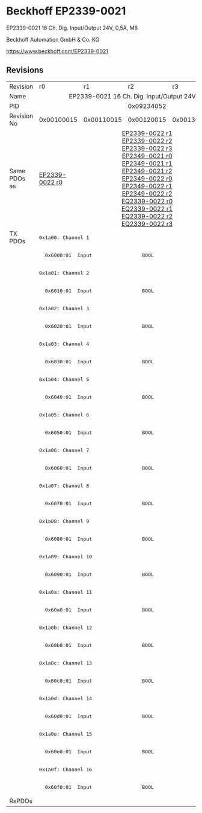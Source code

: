 # Beckhoff EP2339-0021

EP2339-0021 16 Ch. Dig. Input/Output 24V, 0,5A, M8

Beckhoff Automation GmbH & Co. KG

https://www.beckhoff.com/EP2339-0021

## Revisions
<table>
<tr >
<td>Revision</td>
<td>r0</td>
<td>r1</td>
<td>r2</td>
<td>r3</td>
<td>r4</td>
</tr>
<tr >
<td>Name</td>
<td colspan=5 align="center">EP2339-0021 16 Ch. Dig. Input/Output 24V, 0,5A, M8</td>
</tr>
<tr >
<td>PID</td>
<td colspan=5 align="center">0x09234052</td>
</tr>
<tr >
<td>Revision No</td>
<td>0x00100015</td>
<td>0x00110015</td>
<td>0x00120015</td>
<td>0x00130015</td>
<td>0x00140015</td>
</tr>
<tr >
<td>Same PDOs as</td>
<td><a href="EP2339-0022">EP2339-0022 r0</a></td>
<td colspan=3 align="center"><a href="EP2339-0022">EP2339-0022 r1</a><br/><a href="EP2339-0022">EP2339-0022 r2</a><br/><a href="EP2339-0022">EP2339-0022 r3</a><br/><a href="EP2349-0021">EP2349-0021 r0</a><br/><a href="EP2349-0021">EP2349-0021 r1</a><br/><a href="EP2349-0021">EP2349-0021 r2</a><br/><a href="EP2349-0022">EP2349-0022 r0</a><br/><a href="EP2349-0022">EP2349-0022 r1</a><br/><a href="EP2349-0022">EP2349-0022 r2</a><br/><a href="EQ2339-0022">EQ2339-0022 r0</a><br/><a href="EQ2339-0022">EQ2339-0022 r1</a><br/><a href="EQ2339-0022">EQ2339-0022 r2</a><br/><a href="EQ2339-0022">EQ2339-0022 r3</a></td>
<td><a href="EP2339-0121">EP2339-0121 r0</a><br/><a href="EPP2339-0021">EPP2339-0021 r2</a><br/><a href="EPP2339-0022">EPP2339-0022 r2</a><br/><a href="EPP2349-0021">EPP2349-0021 r2</a><br/><a href="EPP2349-0022">EPP2349-0022 r2</a></td>
</tr>
<tr class="txpdo">
<td rowspan=32 valign=top>TX PDOs</td>
<td colspan=5 align="left"><pre>0x1a00: Channel 1</pre></td>
<td></td>
</tr>
<tr class="txpdo">
<td colspan=5 align="left"><pre>  0x6000:01  Input                 BOOL</pre></td>
</tr>
<tr class="txpdo">
<td colspan=5 align="left"><pre>0x1a01: Channel 2</pre></td>
</tr>
<tr class="txpdo">
<td colspan=5 align="left"><pre>  0x6010:01  Input                 BOOL</pre></td>
</tr>
<tr class="txpdo">
<td colspan=5 align="left"><pre>0x1a02: Channel 3</pre></td>
</tr>
<tr class="txpdo">
<td colspan=5 align="left"><pre>  0x6020:01  Input                 BOOL</pre></td>
</tr>
<tr class="txpdo">
<td colspan=5 align="left"><pre>0x1a03: Channel 4</pre></td>
</tr>
<tr class="txpdo">
<td colspan=5 align="left"><pre>  0x6030:01  Input                 BOOL</pre></td>
</tr>
<tr class="txpdo">
<td colspan=5 align="left"><pre>0x1a04: Channel 5</pre></td>
</tr>
<tr class="txpdo">
<td colspan=5 align="left"><pre>  0x6040:01  Input                 BOOL</pre></td>
</tr>
<tr class="txpdo">
<td colspan=5 align="left"><pre>0x1a05: Channel 6</pre></td>
</tr>
<tr class="txpdo">
<td colspan=5 align="left"><pre>  0x6050:01  Input                 BOOL</pre></td>
</tr>
<tr class="txpdo">
<td colspan=5 align="left"><pre>0x1a06: Channel 7</pre></td>
</tr>
<tr class="txpdo">
<td colspan=5 align="left"><pre>  0x6060:01  Input                 BOOL</pre></td>
</tr>
<tr class="txpdo">
<td colspan=5 align="left"><pre>0x1a07: Channel 8</pre></td>
</tr>
<tr class="txpdo">
<td colspan=5 align="left"><pre>  0x6070:01  Input                 BOOL</pre></td>
</tr>
<tr class="txpdo">
<td colspan=5 align="left"><pre>0x1a08: Channel 9</pre></td>
</tr>
<tr class="txpdo">
<td colspan=5 align="left"><pre>  0x6080:01  Input                 BOOL</pre></td>
</tr>
<tr class="txpdo">
<td colspan=5 align="left"><pre>0x1a09: Channel 10</pre></td>
</tr>
<tr class="txpdo">
<td colspan=5 align="left"><pre>  0x6090:01  Input                 BOOL</pre></td>
</tr>
<tr class="txpdo">
<td colspan=5 align="left"><pre>0x1a0a: Channel 11</pre></td>
</tr>
<tr class="txpdo">
<td colspan=5 align="left"><pre>  0x60a0:01  Input                 BOOL</pre></td>
</tr>
<tr class="txpdo">
<td colspan=5 align="left"><pre>0x1a0b: Channel 12</pre></td>
</tr>
<tr class="txpdo">
<td colspan=5 align="left"><pre>  0x60b0:01  Input                 BOOL</pre></td>
</tr>
<tr class="txpdo">
<td colspan=5 align="left"><pre>0x1a0c: Channel 13</pre></td>
</tr>
<tr class="txpdo">
<td colspan=5 align="left"><pre>  0x60c0:01  Input                 BOOL</pre></td>
</tr>
<tr class="txpdo">
<td colspan=5 align="left"><pre>0x1a0d: Channel 14</pre></td>
</tr>
<tr class="txpdo">
<td colspan=5 align="left"><pre>  0x60d0:01  Input                 BOOL</pre></td>
</tr>
<tr class="txpdo">
<td colspan=5 align="left"><pre>0x1a0e: Channel 15</pre></td>
</tr>
<tr class="txpdo">
<td colspan=5 align="left"><pre>  0x60e0:01  Input                 BOOL</pre></td>
</tr>
<tr class="txpdo">
<td colspan=5 align="left"><pre>0x1a0f: Channel 16</pre></td>
</tr>
<tr class="txpdo">
<td colspan=5 align="left"><pre>  0x60f0:01  Input                 BOOL</pre></td>
</tr>
<tr >
<td>RxPDOs</td>
<td colspan=5 align="left"></td>
</tr>
</table>
